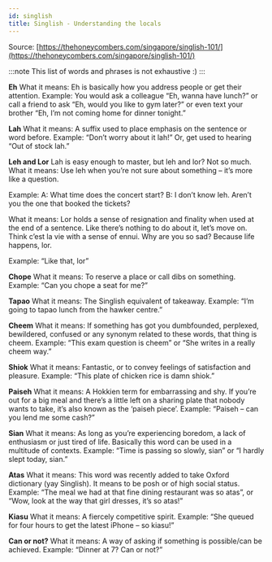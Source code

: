 ```yaml
---
id: singlish
title: Singlish - Understanding the locals
---
```


Source: [https://thehoneycombers.com/singapore/singlish-101/](https://thehoneycombers.com/singapore/singlish-101/)

:::note
This list of words and phrases is not exhaustive :)
:::  

**Eh**
What it means: Eh is basically how you address people or get their attention.
Example: You would ask a colleague “Eh, wanna have lunch?” or call a friend to ask “Eh, would you like to gym later?” or even text your brother “Eh, I’m not coming home for dinner tonight.”

**Lah**
What it means: A suffix used to place emphasis on the sentence or word before.
Example: “Don’t worry about it lah!” Or, get used to hearing “Out of stock lah.”

  

**Leh and Lor**
Lah is easy enough to master, but leh and lor? Not so much.
What it means: Use leh when you’re not sure about something – it’s more like a question.

Example:
A: What time does the concert start?
B: I don’t know leh. Aren’t you the one that booked the tickets?

What it means: Lor holds a sense of resignation and finality when used at the end of a sentence. Like there’s nothing to do about it, let’s move on. Think c’est la vie with a sense of ennui. Why are you so sad? Because life happens, lor.

Example: “Like that, lor”

**Chope**
What it means: To reserve a place or call dibs on something.
Example: “Can you chope a seat for me?”

**Tapao**
What it means: The Singlish equivalent of takeaway.
Example: “I’m going to tapao lunch from the hawker centre.”

**Cheem**
What it means: If something has got you dumbfounded, perplexed, bewildered, confused or any synonym related to these words, that thing is cheem.
Example: “This exam question is cheem” or “She writes in a really cheem way.”

**Shiok**
What it means: Fantastic, or to convey feelings of satisfaction and pleasure.
Example: “This plate of chicken rice is damn shiok.”

**Paiseh**
What it means: A Hokkien term for embarrassing and shy. If you’re out for a big meal and there’s a little left on a sharing plate that nobody wants to take, it’s also known as the ‘paiseh piece’.
Example: “Paiseh – can you lend me some cash?”

**Sian**
What it means: As long as you’re experiencing boredom, a lack of enthusiasm or just tired of life. Basically this word can be used in a multitude of contexts.
Example: “Time is passing so slowly, sian” or “I hardly slept today, sian.”

**Atas**
What it means: This word was recently added to take Oxford dictionary (yay Singlish). It means to be posh or of high social status.
Example: “The meal we had at that fine dining restaurant was so atas”, or “Wow, look at the way that girl dresses, it’s so atas!”

**Kiasu**
What it means: A fiercely competitive spirit.
Example: “She queued for four hours to get the latest iPhone – so kiasu!”

**Can or not?**
What it means: A way of asking if something is possible/can be achieved.
Example: “Dinner at 7? Can or not?”
